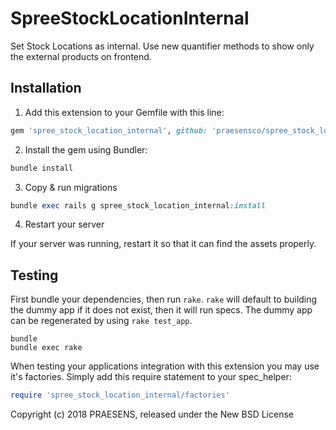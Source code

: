 SpreeStockLocationInternal
==========================

Set Stock Locations as internal. Use new quantifier methods to show only the external products on frontend.

## Installation

1. Add this extension to your Gemfile with this line:
  ```ruby
  gem 'spree_stock_location_internal', github: 'praesensco/spree_stock_location_internal'
  ```

2. Install the gem using Bundler:
  ```ruby
  bundle install
  ```

3. Copy & run migrations
  ```ruby
  bundle exec rails g spree_stock_location_internal:install
  ```

4. Restart your server

  If your server was running, restart it so that it can find the assets properly.

## Testing

First bundle your dependencies, then run `rake`. `rake` will default to building the dummy app if it does not exist, then it will run specs. The dummy app can be regenerated by using `rake test_app`.

```shell
bundle
bundle exec rake
```

When testing your applications integration with this extension you may use it's factories.
Simply add this require statement to your spec_helper:

```ruby
require 'spree_stock_location_internal/factories'
```

Copyright (c) 2018 PRAESENS, released under the New BSD License
